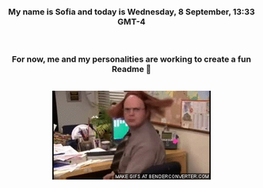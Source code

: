 


<div align="center">
<h3 >My name is Sofia and today is Wednesday, 8 September, 13:33 GMT-4</h3><br>
<h3 >For now, me and my personalities are working to create a fun Readme 👋
</h3><br>
<img src='img/dwight.gif' alt='working...'/>
</div>
